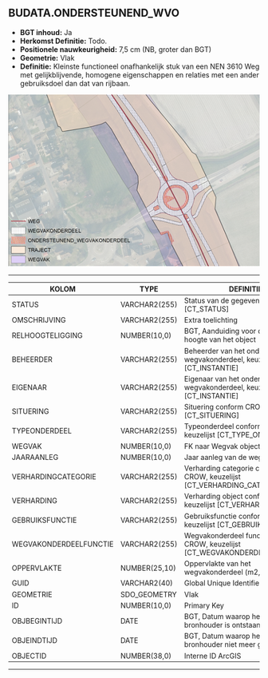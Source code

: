 ﻿## BUDATA.ONDERSTEUNEND_WVO


* __BGT inhoud:__ Ja
* __Herkomst Definitie:__ Todo.
* __Positionele nauwkeurigheid:__ 7,5 cm (NB, groter dan BGT)
* __Geometrie:__ Vlak
* __Definitie:__ Kleinste functioneel onafhankelijk stuk van een NEN 3610 Weg met gelijkblijvende, homogene eigenschappen
en relaties met een ander gebruiksdoel dan dat van rijbaan.

![voorbeeld van een ondersteunend wegvakonderdeel naast een regulier wegvakonderdeel](weg_wvo_onderst-wvo_traject_wegvak.png)

***	

|KOLOM                           	|TYPE          	|DEFINITIE|
|------                          	|----          	|-----    |
|STATUS                          	|VARCHAR2(255) 	|Status van de gegevens, keuzelijst [CT_STATUS]|
|OMSCHRIJVING                    	|VARCHAR2(255) 	|Extra toelichting|
|RELHOOGTELIGGING                	|NUMBER(10,0)  	|BGT, Aanduiding voor de relatieve hoogte van het object|
|BEHEERDER                       	|VARCHAR2(255) 	|Beheerder van het ondersteunend wegvakonderdeel, keuzelijst [CT_INSTANTIE]|
|EIGENAAR                        	|VARCHAR2(255) 	|Eigenaar van het ondersteunend wegvakonderdeel, keuzelijst [CT_INSTANTIE]|
|SITUERING                       	|VARCHAR2(255) 	|Situering conform CROW, keuzelijst [CT_SITUERING]|
|TYPEONDERDEEL                   	|VARCHAR2(255) 	|Typeonderdeel conform CROW, keuzelijst [CT_TYPE_ONDERDEEL]|
|WEGVAK                          	|NUMBER(10,0)  	|FK naar Wegvak object|
|JAARAANLEG                      	|NUMBER(10,0)  	|Jaar aanleg van de weg|
|VERHARDINGCATEGORIE              	|VARCHAR2(255) 	|Verharding categorie conform CROW, keuzelijst [CT_VERHARDING_CATEGORIE]|
|VERHARDING                      	|VARCHAR2(255) 	|Verharding object conform CROW, keuzelijst [CT_VERHARDING]|
|GEBRUIKSFUNCTIE                 	|VARCHAR2(255) 	|Gebruiksfunctie conform CROW, keuzelijst [CT_GEBRUIKSFUNCTIE]|
|WEGVAKONDERDEELFUNCTIE            	|VARCHAR2(255) 	|Wegvakonderdeel functie volgens CROW, keuzelijst [CT_WEGVAKONDERDEEL_FUNCTIE]|
|OPPERVLAKTE                     	|NUMBER(25,10) 	|Oppervlakte van het wegvakonderdeel (m2, 2 decimalen)|
|GUID                            	|VARCHAR2(40)  	|Global Unique Identifier|
|GEOMETRIE                       	|SDO_GEOMETRY  	|Vlak|
|ID                              	|NUMBER(10,0)  	|Primary Key|
|OBJBEGINTIJD                    	|DATE          	|BGT, Datum waarop het object bij de bronhouder is ontstaan|
|OBJEINDTIJD                     	|DATE          	|BGT, Datum waarop het object bij de bronhouder niet meer geldig is|
|OBJECTID                        	|NUMBER(38,0)   |Interne ID ArcGIS|

***

